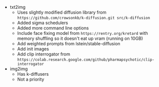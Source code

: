 - txt2img
  - Uses slightly modified diffusion library from `https://github.com/crowsonkb/k-diffusion.git src/k-diffusion`
  - Added sigma schedulers
  - Added more command line options
  - Include face fixing model from `https://rentry.org/kretard` with memory shuffling so it doesn't eat up vram (running on 10GB)
  - Add weighted prompts from lstein/stable-diffusion
  - Add init images
  - Add clip interrogator from `https://colab.research.google.com/github/pharmapsychotic/clip-interrogator`
- img2img
  - Has k-diffusers
  - Not a priority